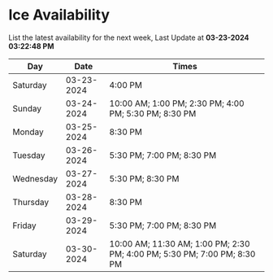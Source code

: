# Ice Availability

List the latest availability for the next week, Last Update at **03-23-2024 03:22:48 PM**

| Day         | Date        | Times       |
| ----------- | ----------- | ----------- |
|Saturday|03-23-2024|4:00 PM|
|Sunday|03-24-2024|10:00 AM; 1:00 PM; 2:30 PM; 4:00 PM; 5:30 PM; 8:30 PM|
|Monday|03-25-2024|8:30 PM|
|Tuesday|03-26-2024|5:30 PM; 7:00 PM; 8:30 PM|
|Wednesday|03-27-2024|5:30 PM; 8:30 PM|
|Thursday|03-28-2024|8:30 PM|
|Friday|03-29-2024|5:30 PM; 7:00 PM; 8:30 PM|
|Saturday|03-30-2024|10:00 AM; 11:30 AM; 1:00 PM; 2:30 PM; 4:00 PM; 5:30 PM; 7:00 PM; 8:30 PM|
